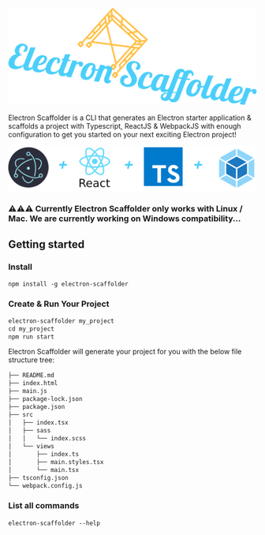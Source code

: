 ![Electron Scaffolder](./logo.png)

Electron Scaffolder is a CLI that generates an Electron starter application & scaffolds a project with Typescript, ReactJS & WebpackJS with enough configuration to get you started on your next exciting Electron project!

![Electron Scaffolder Libraries](./libs.png)

### ⚠️⚠️⚠️ Currently Electron Scaffolder only works with Linux / Mac. We are currently working on Windows compatibility...

## Getting started

### Install
```
npm install -g electron-scaffolder
```

### Create & Run Your Project
```
electron-scaffolder my_project
cd my_project
npm run start
```

Electron Scaffolder will generate your project for you with the below file structure tree:
```
├── README.md
├── index.html
├── main.js
├── package-lock.json
├── package.json
├── src
│   ├── index.tsx
│   ├── sass
│   │   └── index.scss
│   └── views
│       ├── index.ts
│       ├── main.styles.tsx
│       └── main.tsx
├── tsconfig.json
└── webpack.config.js
```

### List all commands
```
electron-scaffolder --help
```